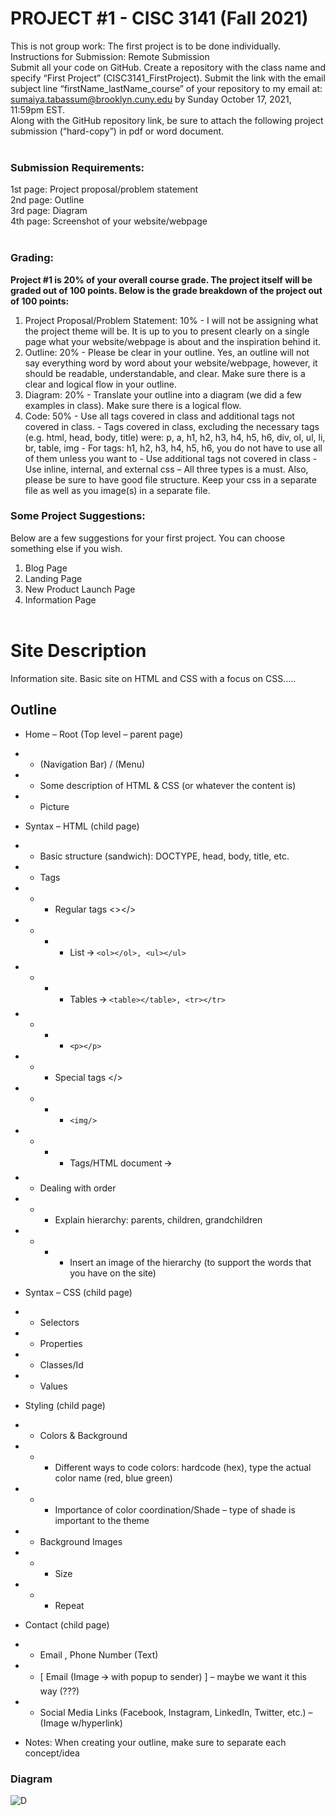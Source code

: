 # **PROJECT #1 - CISC 3141 (Fall 2021)**

This is not group work: The first project is to be done individually.<br/>
Instructions for Submission: Remote Submission<br/>
Submit all your code on GitHub. Create a repository with the class name and specify “First Project”
(CISC3141_FirstProject). Submit the link with the email subject line “firstName_lastName_course” of
your repository to my email at: sumaiya.tabassum@brooklyn.cuny.edu
by Sunday October 17, 2021, 11:59pm EST.<br/>
Along with the GitHub repository link, be sure to attach the following project submission (“hard-copy”)
in pdf or word document.<br/><br/>

### Submission Requirements:
1st page: Project proposal/problem statement<br/>
2nd page: Outline<br/>
3rd page: Diagram<br/>
4th page: Screenshot of your website/webpage<br/><br/>

### Grading: 
**Project #1 is 20% of your overall course grade. The project itself will be graded out of 100 points. Below is the grade breakdown of the project out of 100 points:**<br/>
1. Project Proposal/Problem Statement: 10% - I will not be assigning what the project theme will be.
It is up to you to present clearly on a single page what your website/webpage is about and the
inspiration behind it.
2. Outline: 20% - Please be clear in your outline. Yes, an outline will not say everything word by
word about your website/webpage, however, it should be readable, understandable, and clear.
Make sure there is a clear and logical flow in your outline.
3. Diagram: 20% - Translate your outline into a diagram (we did a few examples in class). Make
sure there is a logical flow.
4. Code: 50% - Use all tags covered in class and additional tags not covered in class. - Tags covered
in class, excluding the necessary tags (e.g. html, head, body, title) were: p, a, h1, h2, h3, h4, h5,
h6, div, ol, ul, li, br, table, img - For tags: h1, h2, h3, h4, h5, h6, you do not have to use all of
them unless you want to - Use additional tags not covered in class - Use inline, internal, and
external css – All three types is a must. Also, please be sure to have good file structure. Keep
your css in a separate file as well as you image(s) in a separate file.

### Some Project Suggestions:
Below are a few suggestions for your first project. You can choose something else if you wish.
1. Blog Page
2. Landing Page
3. New Product Launch Page
4. Information Page <br/> <br/>

#	Site Description 
Information site. Basic site on HTML and CSS with a focus on CSS…..<br/>

## Outline
- Home – Root (Top level – parent page)
- - (Navigation Bar) / (Menu)
- - Some description of HTML & CSS (or whatever the content is)
- - Picture
- Syntax – HTML (child page)
- - Basic structure (sandwich): DOCTYPE, head, body, title, etc.
- - Tags
- - - Regular tags <></>
- - - - List 🡪 ``` <ol></ol>, <ul></ul> ```
- - - - Tables 🡪 ``` <table></table>, <tr></tr> ```
- - - - ``` <p></p> ```
- - - Special tags </>
- - - - ``` <img/> ```
- - - - Tags/HTML document 🡪 
- - Dealing with order
- - - Explain hierarchy: parents, children, grandchildren 
- - - - Insert an image of the hierarchy (to support the words that you have on the site)
- Syntax – CSS (child page)
- - Selectors
- - Properties
- - Classes/Id
- - Values
- Styling (child page)
- - Colors & Background
- - - Different ways to code colors: hardcode (hex), type the actual color name (red, blue green)
- - - Importance of color coordination/Shade – type of shade is important to the theme
- - Background Images
- - - Size 
- - - Repeat
- Contact (child page)
- - Email , Phone Number (Text)
- - [ Email (Image 🡪 with popup to sender) ] – maybe we want it this way (???)
- - Social Media Links (Facebook, Instagram, LinkedIn, Twitter, etc.) – (Image w/hyperlink)

- Notes: When creating your outline, make sure to separate each concept/idea

### Diagram

![D](https://i.imgur.com/H7hv0RX.jpeg)